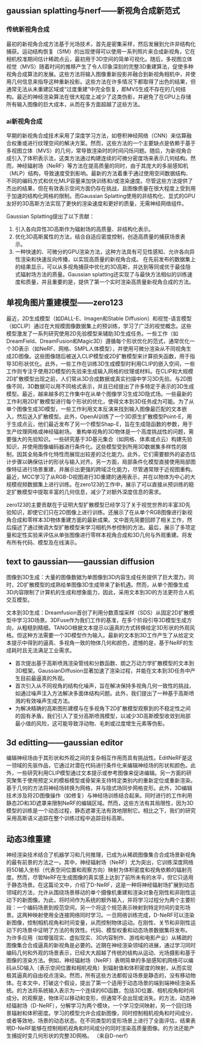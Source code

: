 ## gaussian splatting与nerf——新视角合成新范式
### 传统新视角合成  
最初的新视角合成方法基于光场技术，首先是密集采样，然后发展到允许非结构化捕获。运动结构恢复（SfM）的出现使得可以使用一系列照片来合成新视角，它在相机校准期间估计稀疏点云，最初用于3D空间的简单可视化。随后，多视图立体视觉（MVS）随着时间的推移产生了令人印象深刻的完整3D重建算法，促使多种视角合成算法的发展。这些方法将输入图像重新投影并融合到新视角相机中，并使用几何信息来指导这种重新投影。这些方法在许多情况下都取得了出色的结果，但通常无法从未重建区域或“过度重建”中完全恢复，即MVS生成不存在的几何结构。最近的神经渲染算法在很大程度上减少了这类伪影，并避免了在GPU上存储所有输入图像的巨大成本，从而在多方面超越了这些方法。

### ai新视角合成
早期的新视角合成技术采用了深度学习方法，如卷积神经网络（CNN）来估算融合权重或进行纹理空间的解决方案。然而，这些方法的一个主要缺点是依赖于基于多视图立体（MVS）的几何，常导致渲染时的时间闪烁问题。随后，为新视角合成引入了体积表示法，这类方法通过构建连续的可微分密度场来表示几何结构。然而，神经辐射场（NeRF）等方法在提高质量的同时，由于其庞大的多层感知机（MLP）结构，导致速度受到影响。最新的方法着重于通过使用空间数据结构、不同的编码方式和优化MLP容量来加快训练和/或渲染速度。尽管这些方法提供了杰出的结果，但在有效表示空间方面仍存在挑战，且图像质量在很大程度上受到用于加速的结构化网格的限制。而Gaussian Splatting使用的非结构化、显式的GPU友好的3D高斯方法实现了更快的渲染速度和更好的质量，无需神经网络组件。
  
Gaussian Splatting提出了以下贡献：
1. 引入各向异性3D高斯作为辐射场的高质量、非结构化表示。
2. 优化3D高斯属性的方法，结合自适应密度控制，创造高质量的捕获场景表示。
3. 一种快速的、可微分的GPU渲染方法，这种方法具有可见性感知、允许各向异性渲染和快速反向传播，以实现高质量的新视角合成。 在先前发布的数据集上的结果显示，可以从多视角捕获中优化的3D高斯，并达到等同或优于最佳隐式辐射场方法的质量。Gaussian splatting还实现了与最快方法相似的训练速度和质量，并且重要的是，提供了第一个实时渲染高质量新视角合成的方法。

## 单视角图片重建模型——zero123
最近，2D生成模型（如DALL-E、Imagen和Stable Diffusion）和视觉-语言模型（如CLIP）通过在大规模图像数据集上的预训练，学习了广泛的视觉概念。这些模型激发了一系列研究使用2D先验模型来辅助3D生成任务。一些工作（如DreamField、DreamFusion和Magic3D）遵循每个形状优化的范式，通常优化一个3D表示（如NeRF、网格、SMPL人体模型），并使用可微分渲染从不同视角生成2D图像。这些图像随后被送入CLIP模型或2D扩散模型来计算损失函数，用于指导3D形状优化。此外，一些工作在训练3D生成模型时利用CLIP的嵌入空间，一些工作则专注于使用2D模型的先验来生成输入网格的纹理或材料。在CLIP和大规模2D扩散模型出现之前，人们常从3D合成数据或真实扫描中学习3D先验。与2D图像不同，3D数据可以用不同格式表示，并且已经提出了许多特定于表示的3D生成模型。最近，越来越多的工作集中在从单个图像学习生成3D隐式场。一些最新的工作利用2D扩散模型进行每个形状的优化，使得文本到3D任务成为可能。为了从单个图像生成3D模型，一些工作利用文本反演来找到输入图像最匹配的文本嵌入，然后送入扩散模型。此外，OpenAI训练了一个3D原生扩散模型Point-E，用于生成点云，他们最近发布了另一个模型Shap-E，旨在生成隐函数的参数，用于生产纹理网格或神经辐射场。
重构单视角的3D物体是一个高度挑战性的问题，需要强大的先验知识。一些研究基于3D基元集合（如网格、体素或点云）构建先验知识，并使用图像编码器进行条件化。这些模型受到所用3D数据集多样性的限制，因其全局条件化特性而展现出较差的泛化能力。此外，它们需要额外的姿态估计步骤以确保估计的形状与输入对齐。另一方面，局部条件化模型直接使用局部图像特征进行场景重建，并展示出更强的跨域泛化能力，尽管通常限于近视图重构。最近，MCC学习了从RGB-D视图进行3D重建的通用表示，并在以物体为中心的大规模视频数据集上进行训练。在zero123的工作中，展示了可以直接从预训练的稳定扩散模型中提取丰富的几何信息，减少了对额外深度信息的需求。


zero123的主要贡献在于证明大型扩散模型已经学习了关于视觉世界的丰富3D先验知识，即使它们只在2D图像上进行训练。还展示了在从单个RGB图像进行新视角合成和零样本3D物体重建方面的最新成果。文中首先简要回顾了相关工作，然后描述了通过微调大型扩散模型来学习相机外参控制的方法。最后，展示了多项定量和定性实验来评估从单张图像进行零样本视角合成和3D几何与外观重建。将发布所有代码、模型及在线演示。

## text to gaussian——gaussian diffusion
  
图像到3D生成：大量的图像数据为单图像到3D内容生成任务提供了巨大潜力。同时，2D扩散模型的成熟给单图像3D生成带来了新机遇。然而，从单个图像生成3D内容限制了计算机的生成和想象能力，因此，采用文本到3D的方法更符合人机交互模型。


文本到3D生成：Dreamfusion首创了利用分数蒸馏采样（SDS）从固定2D扩散模型中学习3D场景。3DFuse作为我们工作的基准，在多个阶段引导3D模型生成方向，从粗糙到精细。TANGO根据文本提示以逼真的方式转换给定3D形状的外观风格。但这种方法需要一个3D模型作为输入。最新的文本到3D工作产生了从给定文本提示中得到的逼真、多视角一致的物体几何和颜色，遗憾的是，基于NeRF的生成耗时且无法满足工业需求。

- 首次提出基于高斯喷溅渲染管线和分数函数、朗之万动力学扩散模型的文本到3D框架。GaussianDiffusion显著加速了渲染过程，并能在文本到3D任务中产生目前最逼真的外观。
- 首次引入从不同视角的结构化噪声，旨在解决保持多视角几何一致性的挑战，如通过噪声注入方法解决多面体结构问题。此外，我们提出了一种基于高斯喷溅的有效噪声生成方法。
- 为解决精确的高斯图形建模与在多视角下2D扩散模型观察到的不稳定性之间的固有矛盾，我们引入了变分高斯喷溅模型，以减少3D高斯模型收敛到局部最小值的风险，这可能导致浮动物、毛刺或过度增生元素等伪影。

## 3d editting——gaussian editor
编辑神经场由于其形状和外观之间的复杂相互作用而具有挑战性。EditNeRF是这一领域的先驱作品，它通过对潜在代码进行条件化来编辑神经场的形状和颜色。此外，一些研究利用CLIP模型通过文本提示或参考图像来促进编辑。另一方面的研究聚焦于使用预定义的模板模型或骨架来支持特定类别内的重新定位或重新渲染。基于几何的方法将神经场转换为网格，并与隐式场同步网格变形。此外，3D编辑技术涉及将2D图像操作（如修复）与神经场训练结合起来。同时进行的工作利用静态2D和3D遮罩来限制NeRF的编辑区域。然而，这些方法有其局限性，因为3D模型的训练是一个动态过程，静态遮罩无法有效地限制它。相比之下，我们的研究采用高斯语义追踪在整个训练过程中追踪目标高斯。


## 动态3维重建
神经渲染技术结合了机器学习和几何推理，已成为从稀疏图像集合合成场景新视角的最有前景的方法之一。其中，神经辐射场（NeRF）尤为突出，它训练深度网络将5D输入坐标（代表空间位置和观察方向）映射为体积密度和视角依赖的辐射亮度。然而，尽管NeRF在生成图像的真实感上达到了前所未有的水平，但它只适用于静态场景。在这篇论文中，介绍了D-NeRF，这是一种将神经辐射场扩展到动态领域的方法，允许从围绕场景移动的单个摄像机重建和渲染对象在刚性和非刚性运动下的新图像。为此，将时间作为系统的额外输入，并将学习过程分为两个主要阶段：一个编码场景到规范空间，另一个将这个规范表示映射到特定时间的变形场景。这两种映射使用全连接网络同时学习。一旦网络训练完成，D-NeRF可以渲染新图像，控制相机视角和时间变量，从而控制物体运动。在刚性、关节和非刚性运动下的场景中证明了方法的有效性。代码、模型权重和动态场景数据集将发布。
为许多应用（如增强现实、虚拟现实、3D内容制作、游戏和电影产业）从稀疏的图像集合合成逼真的新视角是必要的。近期在神经渲染领域的进展，通过学习同时编码几何和外观的场景表示，已经大大超越了传统的结构从运动、光场摄影和基于图像的渲染方法。例如，神经辐射场（NeRF）表明简单的多层感知机网络可以编码从5D输入（表示空间位置和相机视角）到辐射值和体积密度的映射，从而实现极其逼真的自由视点渲染。然而，所有这些方法都假设场景是静态的，没有移动物体。在本文中，打破这个假设，提出了第一个适用于动态场景的端到端神经渲染系统。的方法将系统输入表示为一个连续的6D函数，包括3D位置、相机视角和时间成分。的观察是，物体可以移动和变形，但通常不会出现或消失。的方法，动态神经辐射场（D-NeRF），分解学习为两个模块，一个学习空间映射，另一个回归场景辐射和体积密度。学习的模型允许合成新图像，同时控制相机视角和时间成分，或者等效地，场景的动态状态。在不同类型的变形场景上进行了全面评估，结果表明D-NeRF能够在控制相机视角和时间成分的同时渲染高质量图像。的方法还能产生捕捉时变几何形状的完整3D网格。
（来自D-nerf）
